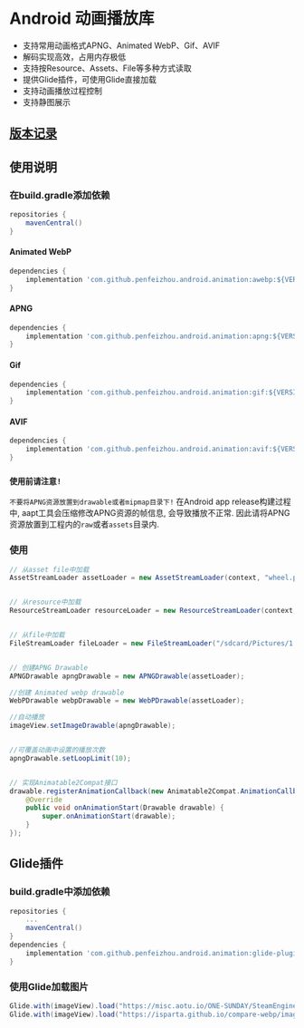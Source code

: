 # Android 动画播放库
* 支持常用动画格式APNG、Animated WebP、Gif、AVIF
* 解码实现高效，占用内存极低
* 支持按Resource、Assets、File等多种方式读取
* 提供Glide插件，可使用Glide直接加载
* 支持动画播放过程控制
* 支持静图展示

## [版本记录](https://github.com/penfeizhou/APNG4Android/releases)

## 使用说明

### 在build.gradle添加依赖

```gradle
repositories {
    mavenCentral()
}
```
#### Animated WebP
```gradle
dependencies {
    implementation 'com.github.penfeizhou.android.animation:awebp:${VERSION}'
}
```
#### APNG
```gradle
dependencies {
    implementation 'com.github.penfeizhou.android.animation:apng:${VERSION}'
}
```
#### Gif
```gradle
dependencies {
    implementation 'com.github.penfeizhou.android.animation:gif:${VERSION}'
}
```
#### AVIF
```gradle
dependencies {
    implementation 'com.github.penfeizhou.android.animation:avif:${VERSION}'
}
```
### `使用前请注意!`
`不要将APNG资源放置到drawable或者mipmap目录下!` 在Android app release构建过程中, aapt工具会压缩修改APNG资源的帧信息, 会导致播放不正常. 因此请将APNG资源放置到工程内的`raw`或者`assets`目录内.

### 使用

```java
// 从asset file中加载
AssetStreamLoader assetLoader = new AssetStreamLoader(context, "wheel.png");


// 从resource中加载
ResourceStreamLoader resourceLoader = new ResourceStreamLoader(context, R.drawable.sample);


// 从file中加载
FileStreamLoader fileLoader = new FileStreamLoader("/sdcard/Pictures/1.webp");


// 创建APNG Drawable
APNGDrawable apngDrawable = new APNGDrawable(assetLoader);

//创建 Animated webp drawable
WebPDrawable webpDrawable = new WebPDrawable(assetLoader);

//自动播放
imageView.setImageDrawable(apngDrawable);


//可覆盖动画中设置的播放次数
apngDrawable.setLoopLimit(10);


// 实现Animatable2Compat接口
drawable.registerAnimationCallback(new Animatable2Compat.AnimationCallback() {
    @Override
    public void onAnimationStart(Drawable drawable) {
        super.onAnimationStart(drawable);
    }
});
```
## Glide插件

### build.gradle中添加依赖

```gradle
repositories {
    ...
    mavenCentral()
}
dependencies {
    implementation 'com.github.penfeizhou.android.animation:glide-plugin:${VERSION}'
}
```
### 使用Glide加载图片

```java
Glide.with(imageView).load("https://misc.aotu.io/ONE-SUNDAY/SteamEngine.png").into(imageView);
Glide.with(imageView).load("https://isparta.github.io/compare-webp/image/gif_webp/webp/2.webp").into(imageView);
```
